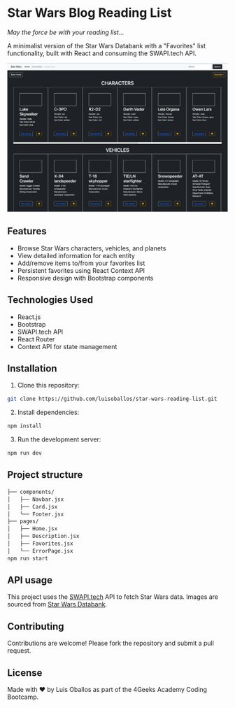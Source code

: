 # Star Wars Blog Reading List

*May the force be with your reading list...*

A minimalist version of the Star Wars Databank with a "Favorites" list functionality, built with React and consuming the SWAPI.tech API.

![Star Wars Blog Screenshot](/img/home.png)

## Features

- Browse Star Wars characters, vehicles, and planets
- View detailed information for each entity
- Add/remove items to/from your favorites list
- Persistent favorites using React Context API
- Responsive design with Bootstrap components

## Technologies Used

- React.js
- Bootstrap
- SWAPI.tech API
- React Router
- Context API for state management

## Installation

1. Clone this repository:
``` bash
git clone https://github.com/luisoballos/star-wars-reading-list.git
```

2. Install dependencies:
``` bash
npm install
```

3. Run the development server:
``` bash
npm run dev
```

## Project structure
``` bash
├── components/
│   ├── Navbar.jsx
│   ├── Card.jsx
│   └── Footer.jsx
├── pages/
│   ├── Home.jsx
│   ├── Description.jsx
│   ├── Favorites.jsx
│   └── ErrorPage.jsx
npm run start
```

## API usage
This project uses the [SWAPI.tech](https://www.swapi.tech/documentation) API to fetch Star Wars data. Images are sourced from [Star Wars Databank](https://www.starwars.com/databank).

## Contributing
Contributions are welcome! Please fork the repository and submit a pull request.

## License
Made with ❤️ by Luis Oballos as part of the 4Geeks Academy Coding Bootcamp.